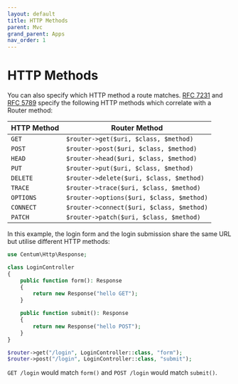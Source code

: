```yaml
---
layout: default
title: HTTP Methods
parent: Mvc
grand_parent: Apps
nav_order: 1
---
```




# HTTP Methods

You can also specify which HTTP method a route matches.
[RFC 7231](https://tools.ietf.org/html/rfc7231#section-4) and [RFC 5789](https://tools.ietf.org/html/rfc5789#section-2) specify the following HTTP methods which correlate with a Router method:

| HTTP Method | Router Method                             |
| ----------- | ----------------------------------------- |
| `GET`       | `$router->get($uri, $class, $method)`     |
| `POST`      | `$router->post($uri, $class, $method)`    |
| `HEAD`      | `$router->head($uri, $class, $method)`    |
| `PUT`       | `$router->put($uri, $class, $method)`     |
| `DELETE`    | `$router->delete($uri, $class, $method)`  |
| `TRACE`     | `$router->trace($uri, $class, $method)`   |
| `OPTIONS`   | `$router->options($uri, $class, $method)` |
| `CONNECT`   | `$router->connect($uri, $class, $method)` |
| `PATCH`     | `$router->patch($uri, $class, $method)`   |

In this example, the login form and the login submission share the same URL but utilise different HTTP methods:

```php
use Centum\Http\Response;

class LoginController
{
    public function form(): Response
    {
        return new Response("hello GET");
    }

    public function submit(): Response
    {
        return new Response("hello POST");
    }
}
```

```php
$router->get("/login", LoginController::class, "form");
$router->post("/login", LoginController::class, "submit");
```

`GET /login` would match `form()` and `POST /login` would match `submit()`.

